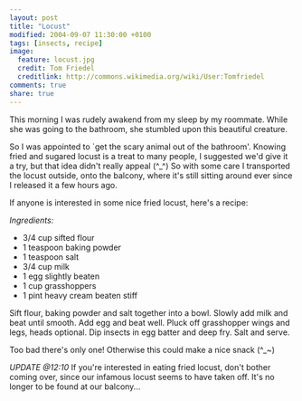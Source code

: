 ```yaml
---
layout: post
title: "Locust"
modified: 2004-09-07 11:30:00 +0100
tags: [insects, recipe]
image:
  feature: locust.jpg 
  credit: Tom Friedel
  creditlink: http://commons.wikimedia.org/wiki/User:Tomfriedel
comments: true
share: true
---
```

This morning I was rudely awakend from my sleep by my roommate. While she was going to the bathroom, she stumbled upon this beautiful creature.

So I was appointed to `get the scary animal out of the bathroom'. Knowing fried and sugared locust is a treat to many people, I suggested we'd give it a try, but that idea didn't really appeal (^_^) So with some care I transported the locust outside, onto the balcony, where it's still sitting around ever since I released it a few hours ago. 

If anyone is interested in some nice fried locust, here's a recipe: 

*Ingredients:*

- 3/4 cup sifted flour 
- 1 teaspoon baking powder 
- 1 teaspoon salt 
- 3/4 cup milk 
- 1 egg slightly beaten 
- 1 cup grasshoppers 
- 1 pint heavy cream beaten stiff 

Sift flour, baking powder and salt together into a bowl. Slowly add milk and beat until smooth. Add egg and beat well. Pluck off grasshopper wings and legs, heads optional. Dip insects in egg batter and deep fry. Salt and serve. 

Too bad there's only one! Otherwise this could make a nice snack (^_~) 

*UPDATE @12:10*
If you're interested in eating fried locust, don't bother coming over, since our infamous locust seems to have taken off. It's no longer to be found at our balcony...
